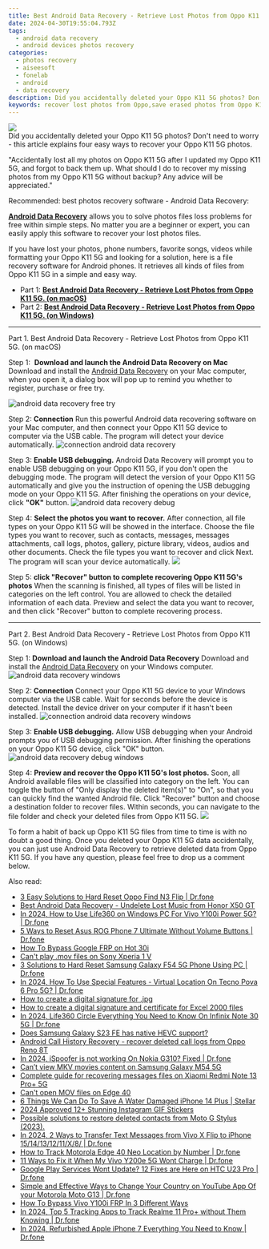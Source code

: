 ```yaml
---
title: Best Android Data Recovery - Retrieve Lost Photos from Oppo K11 5G.
date: 2024-04-30T19:55:04.793Z
tags: 
  - android data recovery
  - android devices photos recovery
categories: 
  - photos recovery
  - aiseesoft
  - fonelab
  - android
  - data recovery
description: Did you accidentally deleted your Oppo K11 5G photos? Don't need to worry - this article explains four easy ways to recover your Oppo K11 5G photos.
keywords: recover lost photos from Oppo,save erased photos from Oppo K11 5G,retrieve wiped photos K11 5G,regain missing photos,android photos retrieval,restore deleted photos on K11 5G,my photos deleted from Oppo K11 5G how to undo photos,K11 5G reset but recover photos,how to retrieve photos from Oppo K11 5G,how to get back deleted photos Oppo phone,Oppo delete photos recover,how to recover photos Oppo K11 5G
---
```


<img src="https://img0mobiles.techidaily.com/images/best-assets/devices/oppo/oppo-k11-5g/1.jpg" class="atpl-imgstyle"  />

<div class="atpl-content atpl-for-fonelab-android recover-photos">

<div class="atpl-post-description-part-1">
Did you accidentally deleted your Oppo K11 5G photos? Don't need to worry - this article explains four easy ways to recover your Oppo K11 5G photos.
</div>



<div class="atpl-post-description-part-2">
<div class="tpl-content-sub-paragraph-normal">
  <p>
    "Accidentally lost all my photos on Oppo K11 5G after I updated my Oppo K11 5G, and forgot to back them up. What should I do to recover my missing photos from my Oppo K11 5G without backup? Any advice will be appreciated."
  </p>
</div>
</div>

<div class="atpl-post-description-part-3">
<div class="tpl-content-sub-paragraph-title">
  Recommended: best photos recovery software - Android Data Recovery:
</div>
<div class="tpl-content-sub-paragraph-content">
  <p>
    <a href="https://tools.techidaily.com/aiseesoft-android-data-recovery/" ><strong>Android Data Recovery</strong></a> allows you to solve photos files loss problems for free within simple steps. No matter you are a beginner or expert, you can easily apply this software to recover your lost photos files.
  </p>
</div>
<div class="tpl-content-sub-paragraph-content">
    <p>
      If you have lost your photos, phone numbers, favorite songs, videos while formatting your Oppo K11 5G and looking for a solution, here is a file recovery software for Android phones. It retrieves all kinds of files from Oppo K11 5G in a simple and easy way.
    </p>
</div>
</div>

<ul>
  <li>Part 1: <strong><a href="#p1"> Best Android Data Recovery - Retrieve Lost Photos from Oppo K11 5G.  (on macOS)</a></strong></li>
  <li>Part 2: <strong><a href="#p2"> Best Android Data Recovery - Retrieve Lost Photos from Oppo K11 5G.  (on Windows)</a></strong></li>
</ul>




<!-- Part 1 -->
<a id="p1" name="p1" ></a><hr>

<div>
  <span class="atpl-step-part-style">Part 1. Best Android Data Recovery - Retrieve Lost Photos from Oppo K11 5G. (on macOS)</span>
</div>  

<span class="atpl-stepstyle-a"><span>Step 1: </span></span> <strong>Download and launch the Android Data Recovery on Mac</strong>
Download and install the <a href="https://tools.techidaily.com/aiseesoft-android-data-recovery/" >Android Data Recovery</a> on your Mac computer, when you open it, a dialog box will pop up to remind you whether to register, purchase or free try.

<img src="https://tools.techidaily.com/images/apps/aiseesoft/android-data-recovery/mac-free-try.png" class="atpl-imgstyle" alt="android data recovery free try" />

<span class="atpl-stepstyle-a"><span>Step 2: </span></span> <strong>Connection</strong>
Run this powerful Android data recovering software on your Mac computer, and then connect your Oppo K11 5G device to computer via the USB cable. The program will detect your device automatically.
<img src="https://tools.techidaily.com/images/apps/aiseesoft/android-data-recovery/mac-connection-interface.jpg" class="atpl-imgstyle" alt="connection android data recovery" />

<span class="atpl-stepstyle-a"><span>Step 3: </span></span> <strong>Enable USB debugging.</strong>
Android Data Recovery will prompt you to enable USB debugging on your Oppo K11 5G, if you don't open the debugging mode. The program will detect the version of your Oppo K11 5G automatically and give you the instruction of opening the USB debugging mode on your Oppo K11 5G. After finishing the operations on your device, click <strong>"OK"</strong> button.
<img src="https://tools.techidaily.com/images/apps/aiseesoft/android-data-recovery/mac-android-usb-debug.jpg"  class="atpl-imgstyle" alt="android data recovery debug" />

<span class="atpl-stepstyle-a"><span>Step 4: </span></span> <strong>Select the photos you want to recover.</strong>
After connection, all file types on your Oppo K11 5G will be showed in the interface. Choose the file types you want to recover, such as contacts, messages, messages attachments, call logs, photos, gallery, picture library, videos, audios and other documents. Check the file types you want to recover and click Next. The program will scan your device automatically.
<img src="https://tools.techidaily.com/images/apps/aiseesoft/android-data-recovery/mac-choose-type-photos.jpg" class="atpl-imgstyle"  />

<span class="atpl-stepstyle-a"><span>Step 5: </span></span> <strong>click "Recover" button to  complete recovering Oppo K11 5G's photos</strong>
When the scanning is finished, all types of files will be listed in categories on the left control. You are allowed to check the detailed information of each data. Preview and select the data you want to recover, and then click "Recover" button to complete recovering process.


<a id="p2" name="p2"></a><hr>

<!-- Part 2 -->
<div>
  <span class="atpl-step-part-style">Part 2. Best Android Data Recovery - Retrieve Lost Photos from Oppo K11 5G. (on Windows)</span>
</div>

<span class="atpl-stepstyle-a"><span>Step 1: </span></span> <strong>Download and launch the Android Data Recovery</strong>
Download and install the <a href="https://tools.techidaily.com/aiseesoft-android-data-recovery/" >Android Data Recovery</a> on your Windows computer.
<img src="https://tools.techidaily.com/images/apps/aiseesoft/android-data-recovery/win-start-interface.png"  class="atpl-imgstyle" alt="android data recovery windows" />

<span class="atpl-stepstyle-a"><span>Step 2: </span></span> <strong>Connection</strong>
Connect your Oppo K11 5G device to your Windows computer via the USB cable. Wait for seconds before the device is detected. Install the device driver on your computer if it hasn't been installed.
<img src="https://tools.techidaily.com/images/apps/aiseesoft/android-data-recovery/win-connection-interface.png" class="atpl-imgstyle" alt="connection android data recovery windows" />

<span class="atpl-stepstyle-a"><span>Step 3: </span></span> <strong>Enable USB debugging.</strong>
Allow USB debugging when your Android prompts you of USB debugging permission. After finishing the operations on your Oppo K11 5G device, click "OK" button.
<img src="https://tools.techidaily.com/images/apps/aiseesoft/android-data-recovery/win-android-usb-debug.png" class="atpl-imgstyle" alt="android data recovery debug windows" />

<span class="atpl-stepstyle-a"><span>Step 4: </span></span> <strong>Preview and recover the Oppo K11 5G's lost photos.</strong>
Soon, all Android available files will be classified into category on the left. You can toggle the button of "Only display the deleted item(s)" to "On", so that you can quickly find the wanted Android file. Click "Recover" button and choose a destination folder to recover files. Within seconds, you can navigate to the file folder and check your deleted files from Oppo K11 5G.
<img src="https://tools.techidaily.com/images/apps/aiseesoft/android-data-recovery/win-recover-photos.png" class="atpl-imgstyle"  />

<div class="atpl-post-description-part-4">
<div class="tpl-content-sub-paragraph-normal">
  <p>
    To form a habit of back up Oppo K11 5G files from time to time is with no doubt a good thing. Once you deleted your Oppo K11 5G data accidentally, you can just use Android Data Recovery to retrieve deleted data from Oppo K11 5G. If you have any question, please feel free to drop us a comment below.
  </p>
</div>
</div>

<ins class="adsbygoogle"
     style="display:block"
     data-ad-client="ca-pub-7571918770474297"
     data-ad-slot="8358498916"
     data-ad-format="auto"
     data-full-width-responsive="true"></ins>



</div>
<ins class="adsbygoogle"
    style="display:block"
    data-ad-format="autorelaxed"
    data-ad-client="ca-pub-7571918770474297"
    data-ad-slot="1223367746"></ins>

<span class="atpl-alsoreadstyle">Also read:</span>
<div><ul>
<li><a href="https://phone-solutions.techidaily.com/3-easy-solutions-to-hard-reset-oppo-find-n3-flip-drfone-by-drfone-reset-android-reset-android/"><u>3 Easy Solutions to Hard Reset Oppo Find N3 Flip | Dr.fone</u></a></li>
<li><a href="https://phone-solutions.techidaily.com/best-android-data-recovery-undelete-lost-music-from-honor-x50-gt-by-fonelab-android-recover-music/"><u>Best Android Data Recovery - Undelete Lost Music from Honor X50 GT</u></a></li>
<li><a href="https://phone-solutions.techidaily.com/in-2024-how-to-use-life360-on-windows-pc-for-vivo-y100i-power-5g-drfone-by-drfone-virtual-android/"><u>In 2024, How to Use Life360 on Windows PC For Vivo Y100i Power 5G? | Dr.fone</u></a></li>
<li><a href="https://phone-solutions.techidaily.com/5-ways-to-reset-asus-rog-phone-7-ultimate-without-volume-buttons-drfone-by-drfone-reset-android-reset-android/"><u>5 Ways to Reset Asus ROG Phone 7 Ultimate Without Volume Buttons | Dr.fone</u></a></li>
<li><a href="https://phone-solutions.techidaily.com/how-to-bypass-google-frp-on-hot-30i-by-drfone-android-unlock-remove-google-frp/"><u>How To Bypass Google FRP on Hot 30i</u></a></li>
<li><a href="https://phone-solutions.techidaily.com/can-t-play-mov-files-on-sony-xperia-1-v-by-aiseesoft-video-converter-play-mov-on-android/"><u>Can't play .mov files on Sony Xperia 1 V</u></a></li>
<li><a href="https://phone-solutions.techidaily.com/3-solutions-to-hard-reset-samsung-galaxy-f54-5g-phone-using-pc-drfone-by-drfone-reset-android-reset-android/"><u>3 Solutions to Hard Reset Samsung Galaxy F54 5G Phone Using PC | Dr.fone</u></a></li>
<li><a href="https://phone-solutions.techidaily.com/in-2024-how-to-use-special-features-virtual-location-on-tecno-pova-6-pro-5g-drfone-by-drfone-virtual-android/"><u>In 2024, How To Use Special Features - Virtual Location On Tecno Pova 6 Pro 5G? | Dr.fone</u></a></li>
<li><a href="https://phone-solutions.techidaily.com/how-to-create-a-digital-signature-for-jpg-by-ldigisigner-sign-a-jpg-sign-a-jpg/"><u>How to create a digital signature for .jpg</u></a></li>
<li><a href="https://phone-solutions.techidaily.com/how-to-create-a-digital-signature-and-certificate-for-excel-2000-files-by-ldigisigner-sign-a-excel-sign-a-excel/"><u>How to create a digital signature and certificate for Excel 2000 files</u></a></li>
<li><a href="https://phone-solutions.techidaily.com/in-2024-life360-circle-everything-you-need-to-know-on-infinix-note-30-5g-drfone-by-drfone-virtual-android/"><u>In 2024, Life360 Circle Everything You Need to Know On Infinix Note 30 5G | Dr.fone</u></a></li>
<li><a href="https://phone-solutions.techidaily.com/does-samsung-galaxy-s23-fe-has-native-hevc-support-by-aiseesoft-video-converter-play-hevc-video-on-android/"><u>Does Samsung Galaxy S23 FE has native HEVC support?</u></a></li>
<li><a href="https://phone-solutions.techidaily.com/android-call-history-recovery-recover-deleted-call-logs-from-oppo-reno-8t-by-fonelab-android-recover-call-logs/"><u>Android Call History Recovery - recover deleted call logs from Oppo Reno 8T</u></a></li>
<li><a href="https://phone-solutions.techidaily.com/in-2024-ispoofer-is-not-working-on-nokia-g310-fixed-drfone-by-drfone-virtual-android/"><u>In 2024, iSpoofer is not working On Nokia G310? Fixed | Dr.fone</u></a></li>
<li><a href="https://phone-solutions.techidaily.com/can-t-view-mkv-movies-content-on-samsung-galaxy-m54-5g-by-aiseesoft-video-converter-play-mkv-on-android/"><u>Can’t view MKV movies content on Samsung Galaxy M54 5G</u></a></li>
<li><a href="https://phone-solutions.techidaily.com/complete-guide-for-recovering-messages-files-on-xiaomi-redmi-note-13-proplus-5g-by-fonelab-android-recover-messages/"><u>Complete guide for recovering messages files on Xiaomi Redmi Note 13 Pro+ 5G</u></a></li>
<li><a href="https://phone-solutions.techidaily.com/can-t-open-mov-files-on-edge-40-by-aiseesoft-video-converter-play-mov-on-android/"><u>Can't open MOV files on Edge 40</u></a></li>
<li><a href="https://phone-solutions.techidaily.com/6-things-we-can-do-to-save-a-water-damaged-iphone-14-plus-stellar-by-stellar-data-recovery-ios-iphone-data-recovery/"><u>6 Things We Can Do To Save A Water Damaged iPhone 14 Plus | Stellar</u></a></li>
<li><a href="https://animation-videos.techidaily.com/2024-approved-12plus-stunning-instagram-gif-stickers/"><u>2024 Approved 12+ Stunning Instagram GIF Stickers</u></a></li>
<li><a href="https://review-topics.techidaily.com/possible-solutions-to-restore-deleted-contacts-from-moto-g-stylus-2023-by-fonelab-android-recover-contacts/"><u>Possible solutions to restore deleted contacts from Moto G Stylus (2023).</u></a></li>
<li><a href="https://android-transfer.techidaily.com/in-2024-2-ways-to-transfer-text-messages-from-vivo-x-flip-to-iphone-1514131211x8-drfone-by-drfone-transfer-from-android-transfer-from-android/"><u>In 2024, 2 Ways to Transfer Text Messages from Vivo X Flip to iPhone 15/14/13/12/11/X/8/ | Dr.fone</u></a></li>
<li><a href="https://android-location-track.techidaily.com/how-to-track-motorola-edge-40-neo-location-by-number-drfone-by-drfone-virtual-android/"><u>How to Track Motorola Edge 40 Neo Location by Number | Dr.fone</u></a></li>
<li><a href="https://howto.techidaily.com/11-ways-to-fix-it-when-my-vivo-y200e-5g-wont-charge-drfone-by-drfone-fix-android-problems-fix-android-problems/"><u>11 Ways to Fix it When My Vivo Y200e 5G Wont Charge | Dr.fone</u></a></li>
<li><a href="https://howto.techidaily.com/google-play-services-wont-update-12-fixes-are-here-on-htc-u23-pro-drfone-by-drfone-fix-android-problems-fix-android-problems/"><u>Google Play Services Wont Update? 12 Fixes are Here on HTC U23 Pro | Dr.fone</u></a></li>
<li><a href="https://location-social.techidaily.com/simple-and-effective-ways-to-change-your-country-on-youtube-app-of-your-motorola-moto-g13-drfone-by-drfone-virtual-android/"><u>Simple and Effective Ways to Change Your Country on YouTube App Of your Motorola Moto G13 | Dr.fone</u></a></li>
<li><a href="https://bypass-frp.techidaily.com/how-to-bypass-vivo-y100i-frp-in-3-different-ways-by-drfone-android/"><u>How To Bypass Vivo Y100i FRP In 3 Different Ways</u></a></li>
<li><a href="https://android-location-track.techidaily.com/in-2024-top-5-tracking-apps-to-track-realme-11-proplus-without-them-knowing-drfone-by-drfone-virtual-android/"><u>In 2024, Top 5 Tracking Apps to Track Realme 11 Pro+ without Them Knowing | Dr.fone</u></a></li>
<li><a href="https://iphone-transfer.techidaily.com/in-2024-refurbished-apple-iphone-7-everything-you-need-to-know-drfone-by-drfone-transfer-from-ios/"><u>In 2024, Refurbished Apple iPhone 7 Everything You Need to Know | Dr.fone</u></a></li>
</ul></div>

